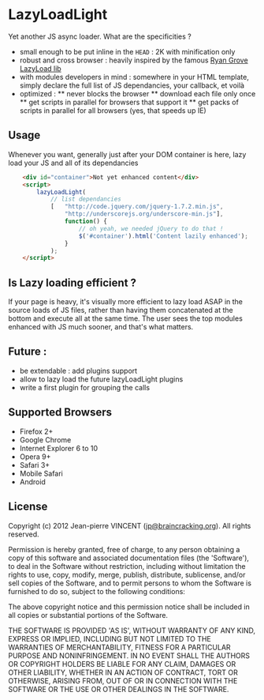 LazyLoadLight
=============

Yet another JS async loader. What are the specificities ?
* small enough to be put inline in the `HEAD` : 2K with minification only
* robust and cross browser : heavily inspired by the famous [Ryan Grove LazyLoad lib](https://github.com/rgrove/lazyload/)
* with modules developers in mind : somewhere in your HTML template, simply declare the full list of JS dependancies, your callback, et voilà
* optimized : 
** never blocks the browser
** download each file only once
** get scripts in parallel for browsers that support it
** get packs of scripts in parallel for all browsers (yes, that speeds up IE)


Usage
-----
Whenever you want, generally just after your DOM container is here, lazy load your JS and all of its dependancies

```html
	<div id="container">Not yet enhanced content</div>
	<script>
		lazyLoadLight(
			// list dependancies
			[	"http://code.jquery.com/jquery-1.7.2.min.js",
				"http://underscorejs.org/underscore-min.js"],
				function() {
					// oh yeah, we needed jQuery to do that !
					$('#container').html('Content lazily enhanced');
				}
			);
	</script>
```

Is Lazy loading efficient ?
---------------------------

If your page is heavy, it's visually more efficient to lazy load ASAP in the source loads of JS files, rather than having them concatenated at the bottom and execute all at the same time. The user sees the top modules enhanced with JS much sooner, and that's what matters.

Future :
--------
* be extendable : add plugins support
* allow to lazy load the future lazyLoadLight plugins
* write a first plugin for grouping the calls

Supported Browsers
------------------

* Firefox 2+
* Google Chrome
* Internet Explorer 6 to 10
* Opera 9+
* Safari 3+
* Mobile Safari
* Android

License
-------

Copyright (c) 2012 Jean-pierre VINCENT (jp@braincracking.org).
All rights reserved.
 
Permission is hereby granted, free of charge, to any person obtaining a copy of
this software and associated documentation files (the 'Software'), to deal in
the Software without restriction, including without limitation the rights to
use, copy, modify, merge, publish, distribute, sublicense, and/or sell copies of
the Software, and to permit persons to whom the Software is furnished to do so,
subject to the following conditions:

The above copyright notice and this permission notice shall be included in all
copies or substantial portions of the Software.

THE SOFTWARE IS PROVIDED 'AS IS', WITHOUT WARRANTY OF ANY KIND, EXPRESS OR
IMPLIED, INCLUDING BUT NOT LIMITED TO THE WARRANTIES OF MERCHANTABILITY, FITNESS
FOR A PARTICULAR PURPOSE AND NONINFRINGEMENT. IN NO EVENT SHALL THE AUTHORS OR
COPYRIGHT HOLDERS BE LIABLE FOR ANY CLAIM, DAMAGES OR OTHER LIABILITY, WHETHER
IN AN ACTION OF CONTRACT, TORT OR OTHERWISE, ARISING FROM, OUT OF OR IN
CONNECTION WITH THE SOFTWARE OR THE USE OR OTHER DEALINGS IN THE SOFTWARE.